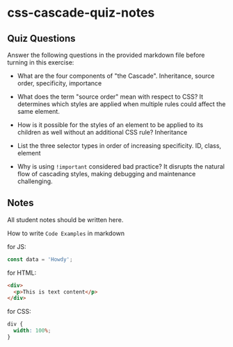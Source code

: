 # css-cascade-quiz-notes

## Quiz Questions

Answer the following questions in the provided markdown file before turning in this exercise:

- What are the four components of "the Cascade".
  Inheritance, source order, specificity, importance

- What does the term "source order" mean with respect to CSS?
  It determines which styles are applied when multiple rules could affect the same element.

- How is it possible for the styles of an element to be applied to its children as well without an additional CSS rule?
  Inheritance

- List the three selector types in order of increasing specificity.
  ID, class, element

- Why is using `!important` considered bad practice?
  It disrupts the natural flow of cascading styles, making debugging and maintenance challenging.

## Notes

All student notes should be written here.

How to write `Code Examples` in markdown

for JS:

```javascript
const data = 'Howdy';
```

for HTML:

```html
<div>
  <p>This is text content</p>
</div>
```

for CSS:

```css
div {
  width: 100%;
}
```
